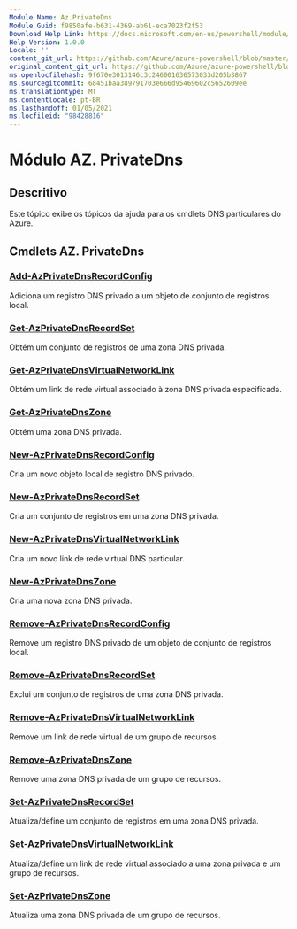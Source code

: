 ```yaml
---
Module Name: Az.PrivateDns
Module Guid: f9850afe-b631-4369-ab61-eca7023f2f53
Download Help Link: https://docs.microsoft.com/en-us/powershell/module/az.privatedns
Help Version: 1.0.0
Locale: ''
content_git_url: https://github.com/Azure/azure-powershell/blob/master/src/PrivateDns/PrivateDns/help/Az.PrivateDNS.md
original_content_git_url: https://github.com/Azure/azure-powershell/blob/master/src/PrivateDns/PrivateDns/help/Az.PrivateDNS.md
ms.openlocfilehash: 9f670e3013146c3c246001636573033d205b3867
ms.sourcegitcommit: 68451baa389791703e666d95469602c5652609ee
ms.translationtype: MT
ms.contentlocale: pt-BR
ms.lasthandoff: 01/05/2021
ms.locfileid: "98428816"
---
```

# Módulo AZ. PrivateDns
## Descritivo
Este tópico exibe os tópicos da ajuda para os cmdlets DNS particulares do Azure.

## Cmdlets AZ. PrivateDns
### [Add-AzPrivateDnsRecordConfig](Add-AzPrivateDnsRecordConfig.md)
Adiciona um registro DNS privado a um objeto de conjunto de registros local.

### [Get-AzPrivateDnsRecordSet](Get-AzPrivateDnsRecordSet.md)
Obtém um conjunto de registros de uma zona DNS privada.

### [Get-AzPrivateDnsVirtualNetworkLink](Get-AzPrivateDnsVirtualNetworkLink.md)
Obtém um link de rede virtual associado à zona DNS privada especificada.

### [Get-AzPrivateDnsZone](Get-AzPrivateDnsZone.md)
Obtém uma zona DNS privada.

### [New-AzPrivateDnsRecordConfig](New-AzPrivateDnsRecordConfig.md)
Cria um novo objeto local de registro DNS privado.

### [New-AzPrivateDnsRecordSet](New-AzPrivateDnsRecordSet.md)
Cria um conjunto de registros em uma zona DNS privada.

### [New-AzPrivateDnsVirtualNetworkLink](New-AzPrivateDnsVirtualNetworkLink.md)
Cria um novo link de rede virtual DNS particular.

### [New-AzPrivateDnsZone](New-AzPrivateDnsZone.md)
Cria uma nova zona DNS privada.

### [Remove-AzPrivateDnsRecordConfig](Remove-AzPrivateDnsRecordConfig.md)
Remove um registro DNS privado de um objeto de conjunto de registros local.

### [Remove-AzPrivateDnsRecordSet](Remove-AzPrivateDnsRecordSet.md)
Exclui um conjunto de registros de uma zona DNS privada.

### [Remove-AzPrivateDnsVirtualNetworkLink](Remove-AzPrivateDnsVirtualNetworkLink.md)
Remove um link de rede virtual de um grupo de recursos.

### [Remove-AzPrivateDnsZone](Remove-AzPrivateDnsZone.md)
Remove uma zona DNS privada de um grupo de recursos.

### [Set-AzPrivateDnsRecordSet](Set-AzPrivateDnsRecordSet.md)
Atualiza/define um conjunto de registros em uma zona DNS privada.

### [Set-AzPrivateDnsVirtualNetworkLink](Set-AzPrivateDnsVirtualNetworkLink.md)
Atualiza/define um link de rede virtual associado a uma zona privada e um grupo de recursos.

### [Set-AzPrivateDnsZone](Set-AzPrivateDnsZone.md)
Atualiza uma zona DNS privada de um grupo de recursos.

